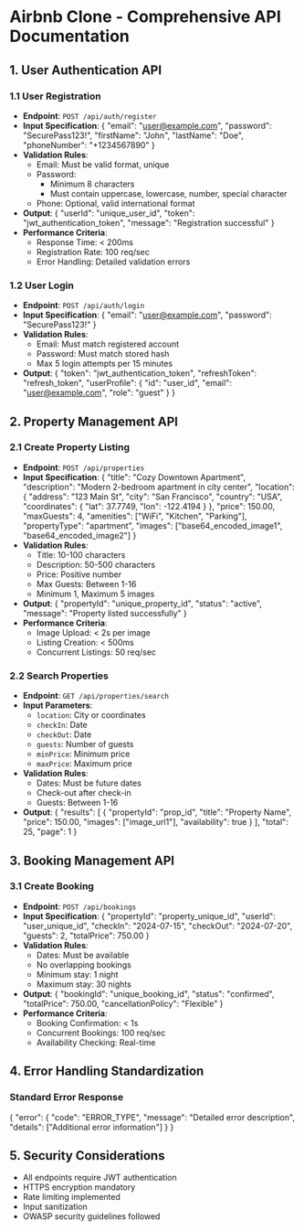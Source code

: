 # Airbnb Clone - Comprehensive API Documentation

## 1. User Authentication API

### 1.1 User Registration
- **Endpoint**: `POST /api/auth/register`
- **Input Specification**:
  {
    "email": "user@example.com",
    "password": "SecurePass123!",
    "firstName": "John",
    "lastName": "Doe",
    "phoneNumber": "+1234567890"
  }
- **Validation Rules**:
  - Email: Must be valid format, unique
  - Password: 
    - Minimum 8 characters
    - Must contain uppercase, lowercase, number, special character
  - Phone: Optional, valid international format
- **Output**:
  {
    "userId": "unique_user_id",
    "token": "jwt_authentication_token",
    "message": "Registration successful"
  }
- **Performance Criteria**:
  - Response Time: < 200ms
  - Registration Rate: 100 req/sec
  - Error Handling: Detailed validation errors

### 1.2 User Login
- **Endpoint**: `POST /api/auth/login`
- **Input Specification**:
  {
    "email": "user@example.com",
    "password": "SecurePass123!"
  }
- **Validation Rules**:
  - Email: Must match registered account
  - Password: Must match stored hash
  - Max 5 login attempts per 15 minutes
- **Output**:
  {
    "token": "jwt_authentication_token",
    "refreshToken": "refresh_token",
    "userProfile": {
      "id": "user_id",
      "email": "user@example.com",
      "role": "guest"
    }
  }

## 2. Property Management API

### 2.1 Create Property Listing
- **Endpoint**: `POST /api/properties`
- **Input Specification**:
  {
    "title": "Cozy Downtown Apartment",
    "description": "Modern 2-bedroom apartment in city center",
    "location": {
      "address": "123 Main St",
      "city": "San Francisco",
      "country": "USA",
      "coordinates": {
        "lat": 37.7749,
        "lon": -122.4194
      }
    },
    "price": 150.00,
    "maxGuests": 4,
    "amenities": ["WiFi", "Kitchen", "Parking"],
    "propertyType": "apartment",
    "images": ["base64_encoded_image1", "base64_encoded_image2"]
  }
- **Validation Rules**:
  - Title: 10-100 characters
  - Description: 50-500 characters
  - Price: Positive number
  - Max Guests: Between 1-16
  - Minimum 1, Maximum 5 images
- **Output**:
  {
    "propertyId": "unique_property_id",
    "status": "active",
    "message": "Property listed successfully"
  }
- **Performance Criteria**:
  - Image Upload: < 2s per image
  - Listing Creation: < 500ms
  - Concurrent Listings: 50 req/sec

### 2.2 Search Properties
- **Endpoint**: `GET /api/properties/search`
- **Input Parameters**:
  - `location`: City or coordinates
  - `checkIn`: Date
  - `checkOut`: Date
  - `guests`: Number of guests
  - `minPrice`: Minimum price
  - `maxPrice`: Maximum price
- **Validation Rules**:
  - Dates: Must be future dates
  - Check-out after check-in
  - Guests: Between 1-16
- **Output**:
  {
    "results": [
      {
        "propertyId": "prop_id",
        "title": "Property Name",
        "price": 150.00,
        "images": ["image_url1"],
        "availability": true
      }
    ],
    "total": 25,
    "page": 1
  }

## 3. Booking Management API

### 3.1 Create Booking
- **Endpoint**: `POST /api/bookings`
- **Input Specification**:
  {
    "propertyId": "property_unique_id",
    "userId": "user_unique_id",
    "checkIn": "2024-07-15",
    "checkOut": "2024-07-20",
    "guests": 2,
    "totalPrice": 750.00
  }
- **Validation Rules**:
  - Dates: Must be available
  - No overlapping bookings
  - Minimum stay: 1 night
  - Maximum stay: 30 nights
- **Output**:
  {
    "bookingId": "unique_booking_id",
    "status": "confirmed",
    "totalPrice": 750.00,
    "cancellationPolicy": "Flexible"
  }
- **Performance Criteria**:
  - Booking Confirmation: < 1s
  - Concurrent Bookings: 100 req/sec
  - Availability Checking: Real-time

## 4. Error Handling Standardization

### Standard Error Response
{
  "error": {
    "code": "ERROR_TYPE",
    "message": "Detailed error description",
    "details": ["Additional error information"]
  }
}

## 5. Security Considerations
- All endpoints require JWT authentication
- HTTPS encryption mandatory
- Rate limiting implemented
- Input sanitization
- OWASP security guidelines followed